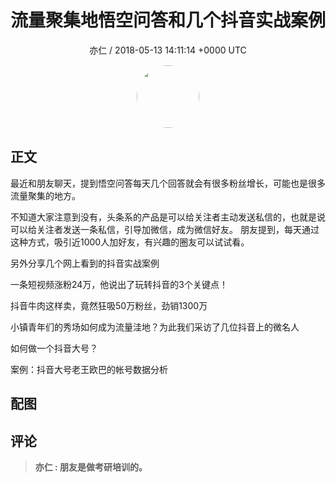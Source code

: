 <h1 align="center">流量聚集地悟空问答和几个抖音实战案例</h1>
<p align="center">
    <a>亦仁 / 2018-05-13 14:11:14 &#43;0000 UTC</a>
</p>

<div align="center">
    <img src="https://images.zsxq.com/Fn3NQqCN8nuGF86yZPXSbEsl0mb3?e=1590940799&amp;token=kIxbL07-8jAj8w1n4s9zv64FuZZNEATmlU_Vm6zD:pfbNc8W3hS0oYG_hyXXh_rHMHuc=" width="100" height="100" style="border:1px solid;border-radius:50%; color:#ffffff"/>
</div>

## 正文

<div>
   

最近和朋友聊天，提到悟空问答每天几个回答就会有很多粉丝增长，可能也是很多流量聚集的地方。 

不知道大家注意到没有，头条系的产品是可以给关注者主动发送私信的，也就是说可以给关注者发送一条私信，引导加微信，成为微信好友。 朋友提到，每天通过这种方式，吸引近1000人加好友，有兴趣的圈友可以试试看。 

另外分享几个网上看到的抖音实战案例

一条短视频涨粉24万，他说出了玩转抖音的3个关键点！
 

抖音牛肉这样卖，竟然狂吸50万粉丝，劲销1300万
 

小镇青年们的秀场如何成为流量洼地？为此我们采访了几位抖音上的微名人
 

 

如何做一个抖音大号？
 

案例：抖音大号老王欧巴的帐号数据分析

</div>

## 配图
<div class="image" align="center">

</div>

## 评论

<div align="left">
<div>

<blockquote >
<span> <strong>亦仁 : 朋友是做考研培训的。 </strong></span>
</blockquote>

</div>
</div>